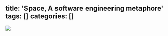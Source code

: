 title: 'Space, A software engineering metaphore'
tags: []
categories: []
---

![](https://giant.gfycat.com/BitterThunderousKinkajou.gif)

